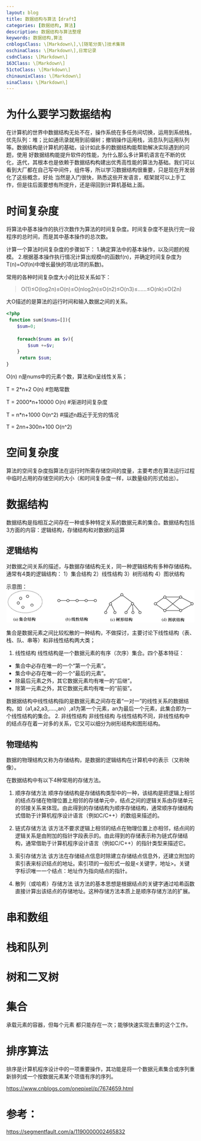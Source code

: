 ```yaml
---
layout: blog
title: 数据结构与算法【draft】
categories: [数据结构, 算法]
description: 数据结构与算法整理
keywords: 数据结构,算法
cnblogsClass: \[Markdown\],\[随笔分类\]技术集锦
oschinaClass: \[Markdown\],日常记录
csdnClass: \[Markdown\]
163Class: \[Markdown\]
51ctoClass: \[Markdown\]
chinaunixClass: \[Markdown\]
sinaClass: \[Markdown\]
---
```


# 为什么要学习数据结构
在计算机的世界中数据结构无处不在，操作系统在多任务间切换，运用到系统栈，优先队列：堆；比如通讯录就用到前缀树；撤销操作运用栈，消息队列运用队列等。数据结构是计算机的基础，设计如此多的数据结构能帮助解决实际遇到的问题，使用
好数据结构能提升软件的性能，为什么那么多计算机语言在不断的优化，迭代，其根本也是依赖于数据结构构建出优秀高性能的算法为基础。我们可以看到大厂都在自己写中间件，组件等，所以学习数据结构很重要，只是现在开发弱化了这些概念，好处
当然是入门很快，熟悉这些开发语言，框架就可以上手工作，但是往后面要想有所提升，还是得回到计算机基础上面。

# 时间复杂度
将算法中基本操作的执行次数作为算法的时间复杂度。时间复杂度不是执行完一段程序的总时间，而是其中基本操作的总次数。

计算一个算法时间复杂度的步骤如下：
1.确定算法中的基本操作，以及问题的规模。
2.根据基本操作执行情况计算出规模n的函数f(n)，并确定时间复杂度为T(n)=O(f(n)中增长最快的项/此项的系数)。

常用的各种时间复杂度大小的比较关系如下：
> O(1)≤O(log2n)≤O(n)≤O(nlog2n)≤O(n2)≤O(n3)≤……≤O(nk)≤O(2n)

大O描述的是算法的运行时间和输入数据之间的关系。

```php
<?php
 function sum($nums=[]){
    $sum=0;
    
    foreach($nums as $v){
        $sum +=$v;
    }
     return $sum;
}
```
O(n) n是nums中的元素个数，算法和n呈线性关系；

T = 2*n+2        O(n)      #忽略常数

T = 2000*n+10000 O(n)      #渐进时间复杂度

T = n*n+1000     O(n^2)    #描述n趋近于无穷的情况

T = 2*n*n+300n+100 O(n^2)


# 空间复杂度
  算法的空间复杂度指算法在运行时所需存储空间的度量，主要考虑在算法运行过程中临时占用的存储空间的大小（和时间复杂度一样，以数量级的形式给出）。

# 数据结构
数据结构是指相互之间存在一种或多种特定关系的数据元素的集合。数据结构包括3方面的内容：逻辑结构，存储结构和对数据的运算

## 逻辑结构
对数据之间关系的描述，与数据存储结构无关，同一种逻辑结构有多种存储结构。通常有4类的逻辑结构：
1）集合结构
2）线性结构
3）树形结构
4）图状结构

示意图：
![image](https://raw.githubusercontent.com/WalkingSun/WindBlog/gh-pages/images/blog/WechatIMG5.jpeg)


集合是数据元素之间比较松散的一种结构，不做探讨，主要讨论下线性结构（表、栈、队、串等）和非线性结构两大类；
1. 线性结构
线性结构是一个数据元素的有序（次序）集合。四个基本特征：
- 集合中必存在唯一的一个“第一个元素”。
- 集合中必存在唯一的一个“最后的元素”。
- 除最后元素之外，其它数据元素均有唯一的“后继”。
- 除第一元素之外，其它数据元素均有唯一的“前驱”。

数据据结构中线性结构指的是数据元素之间存在着“一对一”的线性关系的数据结构。如（a1,a2,a3,.....,an）,a1为第一个元素，an为最后一个元素，此集合即为一个线性结构的集合。
2. 非线性结构
非线性结构 与线性结构不同，非线性结构中的结点存在着一对多的关系，它又可以细分为树形结构和图形结构。

## 物理结构
数据的物理结构又称为存储结构，是数据的逻辑结构在计算机中的表示（又称映像）。

在数据结构中有以下4种常用的存储方法。

1. 顺序存储方法 顺序存储结构是存储结构类型中的一种，该结构是把逻辑上相邻的结点存储在物理位置上相邻的存储单元中，结点之间的逻辑关系由存储单元的邻接关系来体现。由此得到的存储结构为顺序存储结构，通常顺序存储结构式借助于计算机程序设计语言（例如C/C++）的数组来描述的。

2. 链式存储方法 该方法不要求逻辑上相邻的结点在物理位置上亦相邻，结点间的逻辑关系是由附加的指针字段表示的。由此得到的存储表示称为链式存储结构，通常借助于计算机程序设计语言（例如C/C++）的指针类型来描述它。

3. 索引存储方法 该方法在存储结点信息时除建立存储结点信息外，还建立附加的索引表来标识结点的地址。索引项的一般形式一般是<关键字，地址>。关键字标识唯一一个结点：地址作为指向结点的指针。

4. 散列（或哈希）存储方法 该方法的基本思想是根据结点的关键字通过哈希函数直接计算出该结点的存储地址。这种存储方法本质上是顺序存储方法的扩展。

# 串和数组




# 栈和队列

# 树和二叉树


# 集合
承载元素的容器，但每个元素 都只能存在一次；能够快速实现去重的这个工作。

# 排序算法
排序是计算机程序设计中的一项重要操作，其功能是将一个数据元素集合或序列重新排列成一个按数据元素某个项值有序的序列。

https://www.cnblogs.com/onepixel/p/7674659.html


# 参考：

https://segmentfault.com/a/1190000002465832

